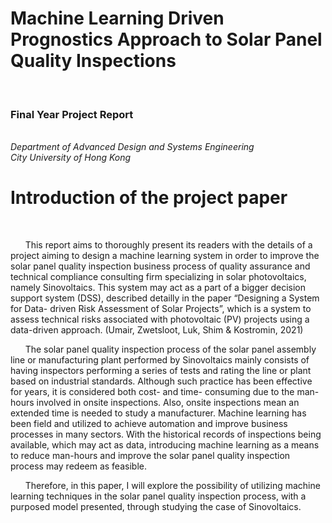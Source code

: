 <h1>Machine Learning Driven Prognostics Approach to Solar Panel Quality Inspections</h1>
<br>
<h3>Final Year Project Report</h3>
<br>
<i>Department of Advanced Design and Systems Engineering <br> City University of Hong Kong</i>

<h1>Introduction of the project paper</h1>
<br>
<p>
        &nbsp;&nbsp;&nbsp;&nbsp;&nbsp;&nbsp;This report aims to thoroughly present its readers with the details of a project aiming to design a machine learning system in order to improve the solar panel quality inspection business process of quality assurance and technical compliance consulting firm specializing in solar photovoltaics, namely Sinovoltaics. This system may act as a part of a bigger decision support system (DSS), described detailly in the paper “Designing a System for Data- driven Risk Assessment of Solar Projects”, which is a system to assess technical risks associated with photovoltaic (PV) projects using a data-driven approach. (Umair, Zwetsloot, Luk, Shim & Kostromin, 2021)
</p>
<p>
        &nbsp;&nbsp;&nbsp;&nbsp;&nbsp;&nbsp;The solar panel quality inspection process of the solar panel assembly line or manufacturing plant performed by Sinovoltaics mainly consists of having inspectors performing a series of tests and rating the line or plant based on industrial standards. Although such practice has been effective for years, it is considered both cost- and time- consuming due to the man-hours involved in onsite inspections. Also, onsite inspections mean an extended time is needed to study a manufacturer. Machine learning has been field and utilized to achieve automation and improve business processes in many sectors. With the historical records of inspections being available, which may act as data, introducing machine learning as a means to reduce man-hours and improve the solar panel quality inspection process may redeem as feasible.
</p>
<p>
        &nbsp;&nbsp;&nbsp;&nbsp;&nbsp;&nbsp;Therefore, in this paper, I will explore the possibility of utilizing machine learning techniques in the solar panel quality inspection process, with a purposed model presented, through studying the case of Sinovoltaics.
</p>
